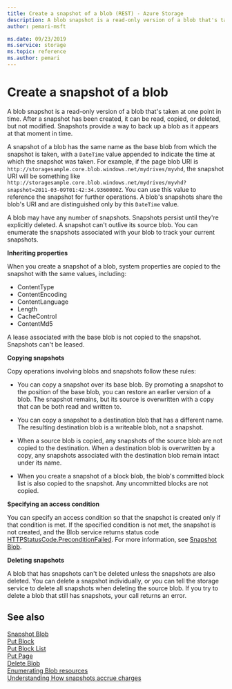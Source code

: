 ```yaml
---
title: Create a snapshot of a blob (REST) - Azure Storage
description: A blob snapshot is a read-only version of a blob that's taken at a point in time. Once a snapshot has been created, it can be read, copied, or deleted, but not modified. Snapshots provide a way to back up a blob as it appears at a moment in time. 
author: pemari-msft

ms.date: 09/23/2019
ms.service: storage
ms.topic: reference
ms.author: pemari
---
```


# Create a snapshot of a blob

A blob snapshot is a read-only version of a blob that's taken at one point in time. After a snapshot has been created, it can be read, copied, or deleted, but not modified. Snapshots provide a way to back up a blob as it appears at that moment in time.      
  
 A snapshot of a blob has the same name as the base blob from which the snapshot is taken, with a `DateTime` value appended to indicate the time at which the snapshot was taken. For example, if the page blob URI is `http://storagesample.core.blob.windows.net/mydrives/myvhd`, the snapshot URI will be something like `http://storagesample.core.blob.windows.net/mydrives/myvhd?snapshot=2011-03-09T01:42:34.9360000Z`. You can use this value to reference the snapshot for further operations. A blob's snapshots share the blob's URI and are distinguished only by this `DateTime` value.  
  
 A blob may have any number of snapshots. Snapshots persist until they're explicitly deleted. A snapshot can't outlive its source blob. You can enumerate the snapshots associated with your blob to track your current snapshots.  
  
 **Inheriting properties**  
  
 When you create a snapshot of a blob, system properties are copied to the snapshot with the same values, including:
 
 - ContentType
 - ContentEncoding
 - ContentLanguage
 - Length
 - CacheControl
 - ContentMd5
 
  A lease associated with the base blob is not copied to the snapshot. Snapshots can't be leased.  
  
 **Copying snapshots**  
  
 Copy operations involving blobs and snapshots follow these rules:  
  
-   You can copy a snapshot over its base blob. By promoting a snapshot to the position of the base blob, you can restore an earlier version of a blob. The snapshot remains, but its source is overwritten with a copy that can be both read and written to.  
  
-   You can copy a snapshot to a destination blob that has a different name. The resulting destination blob is a writeable blob, not a snapshot.  
  
-   When a source blob is copied, any snapshots of the source blob are not copied to the destination. When a destination blob is overwritten by a copy, any snapshots associated with the destination blob remain intact under its name.  
  
-   When you create a snapshot of a block blob, the blob's committed block list is also copied to the snapshot. Any uncommitted blocks are not copied.  
  
 **Specifying an access condition**  
  
 You can specify an access condition so that the snapshot is created only if that condition is met. If the specified condition is not met, the snapshot is not created, and the Blob service returns status code [HTTPStatusCode.PreconditionFailed](http://msdn.microsoft.com/library/system.net.httpstatuscode.aspx). For more information, see [Snapshot Blob](Snapshot-Blob.md).
  
 **Deleting snapshots**  
  
 A blob that has snapshots can't be deleted unless the snapshots are also deleted. You can delete a snapshot individually, or you can tell the storage service to delete all snapshots when deleting the source blob. If you try to delete a blob that still has snapshots, your call returns an error.

## See also
  
 [Snapshot Blob](Snapshot-Blob.md)   
 [Put Block](Put-Block.md)   
 [Put Block List](Put-Block-List.md)   
 [Put Page](Put-Page.md)   
 [Delete Blob](Delete-Blob.md)   
 [Enumerating Blob resources](Enumerating-Blob-Resources.md)   
 [Understanding How snapshots accrue charges](Understanding-How-Snapshots-Accrue-Charges.md)
